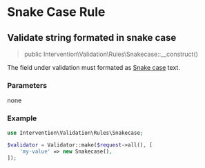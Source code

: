 # Snake Case Rule
## Validate string formated in snake case

> public Intervention\Validation\Rules\Snakecase::__construct()

The field under validation must formated as [Snake case](https://en.wikipedia.org/wiki/Snake_case) text.

### Parameters

none

### Example

```php
use Intervention\Validation\Rules\Snakecase;

$validator = Validator::make($request->all(), [
    'my-value' => new Snakecase(),
]);
```